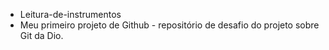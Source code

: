 - Leitura-de-instrumentos
- Meu primeiro projeto de Github - repositório de desafio do projeto sobre Git da Dio.
